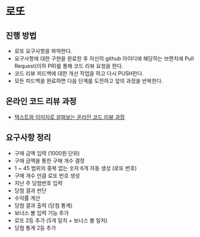 # 로또
## 진행 방법
* 로또 요구사항을 파악한다.
* 요구사항에 대한 구현을 완료한 후 자신의 github 아이디에 해당하는 브랜치에 Pull Request(이하 PR)를 통해 코드 리뷰 요청을 한다.
* 코드 리뷰 피드백에 대한 개선 작업을 하고 다시 PUSH한다.
* 모든 피드백을 완료하면 다음 단계를 도전하고 앞의 과정을 반복한다.

## 온라인 코드 리뷰 과정
* [텍스트와 이미지로 살펴보는 온라인 코드 리뷰 과정](https://github.com/next-step/nextstep-docs/tree/master/codereview)

## 요구사항 정리
* 구매 금액 입력 (1000원 단위)
* 구매 금액을 통한 구매 개수 결정
* 1 ~ 45 범위의 중복 없는 숫자 6개 자동 생성 (로또 번호)
* 구매 개수 만큼 로또 번호 생성
* 지난 주 당첨번호 입력
* 당첨 결과 판단
* 수익률 계산
* 당첨 결과 출력 (당첨 통계)
* 보너스 볼 입력 기능 추가
* 로또 2등 추가 (5개 일치 + 보너스 볼 일치) 
* 당첨 통계 2등 추가